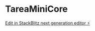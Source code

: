# TareaMiniCore

[Edit in StackBlitz next generation editor ⚡️](https://stackblitz.com/~/github.com/SaidMontesdeoca/TareaMiniCore)